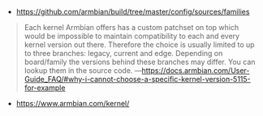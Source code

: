 - https://github.com/armbian/build/tree/master/config/sources/families
>Each kernel Armbian offers has a custom patchset on top which would be impossible to maintain compatibility to each and every kernel version out there. Therefore the choice is usually limited to up to three branches: legacy, current and edge. Depending on board/family the versions behind these branches may differ. You can lookup them in the source code.
—https://docs.armbian.com/User-Guide_FAQ/#why-i-cannot-choose-a-specific-kernel-version-5115-for-example

- https://www.armbian.com/kernel/
